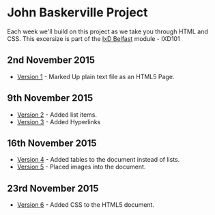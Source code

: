 John Baskerville Project
========================

Each week we'll build on this project as we take you through HTML and CSS.  This excersize is part of the [IxD Belfast](http://ixdbelfast.org) module - IXD101

2nd November 2015
-----------------
+ [Version 1](https://NathanPatton.github.io/John-Baskerville/version-1.html) - Marked Up plain text file as an HTML5 Page.

9th November 2015
-----------------
+ [Version 2](https://NathanPatton.github.io/John-Baskerville/version-2.html) - Added list items.
+ [Version 3](https://NathanPatton.github.io/John-Baskerville/version-3.html) - Added Hyperlinks

16th November 2015
-----------------
+ [Version 4](https://NathanPatton.github.io/John-Baskerville/version-4.html) - Added tables to the document instead of lists.
+ [Version 5](https://NathanPatton.github.io/John-Baskerville/version-5.html) - Placed images into the document.

23rd November 2015
-----------------
+ [Version 6](https://NathanPatton.github.io/John-Baskerville/version-6.html) - Added CSS to the HTML5 document.